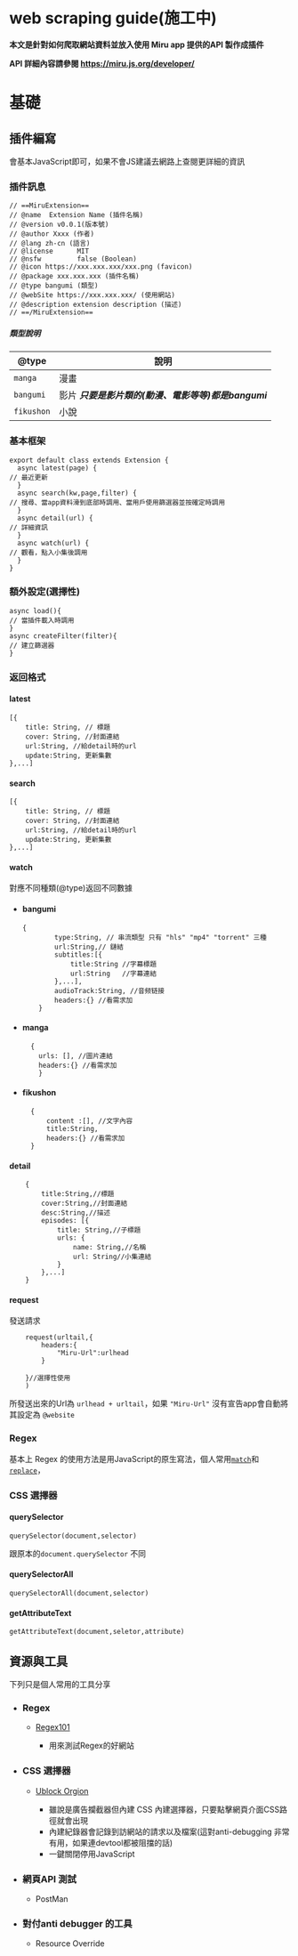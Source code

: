 # web scraping guide(施工中)
**本文是針對如何爬取網站資料並放入使用 Miru app 提供的API 製作成插件**

**API 詳細內容請參閱 https://miru.js.org/developer/**

# 基礎
## 插件編寫
會基本JavaScript即可，如果不會JS建議去網路上查閱更詳細的資訊
### 插件訊息
    // ==MiruExtension==
    // @name  Extension Name (插件名稱)
    // @version v0.0.1(版本號)
    // @author Xxxx (作者)
    // @lang zh-cn (語言)
    // @license      MIT
    // @nsfw         false (Boolean)
    // @icon https://xxx.xxx.xxx/xxx.png (favicon)
    // @package xxx.xxx.xxx (插件名稱)
    // @type bangumi (類型)
    // @webSite https://xxx.xxx.xxx/ (使用網站)
    // @description extension description (描述)
    // ==/MiruExtension==
##### 類型說明
|     @type     |                  說明           |
| ------------- | ------------------------------ |
| `manga`      | 漫畫       |
| `bangumi`   | 影片  ***只要是影片類的(動漫、電影等等)都是bangumi***  |
| `fikushon`|       小說 |
### 基本框架
    export default class extends Extension {
      async latest(page) {
    // 最近更新
      }
      async search(kw,page,filter) {
    // 搜尋、當app資料滑到底部時調用、當用戶使用篩選器並按確定時調用
      }
      async detail(url) {
    // 詳細資訊
      }
      async watch(url) {
    // 觀看，點入小集後調用
      }
    }



### 額外設定(選擇性)
    async load(){
    // 當插件載入時調用
    }
    async createFilter(filter){
    // 建立篩選器
    }
### 返回格式
#### latest
    [{
        title: String, // 標題
        cover: String, //封面連結
        url:String, //給detail時的url
        update:String, 更新集數
    },...]
#### search
    [{
        title: String, // 標題
        cover: String, //封面連結
        url:String, //給detail時的url
        update:String, 更新集數
    },...]
#### watch
對應不同種類(@type)返回不同數據
+ #### bangumi
    

      {
              type:String, // 串流類型 只有 "hls" "mp4" "torrent" 三種
              url:String,// 鏈結
              subtitles:[{
                  title:String //字幕標題
                  url:String   //字幕連結
              },...],
              audioTrack:String, //音频链接
              headers:{} //看需求加
          }
+ #### manga
        {
          urls: [], //圖片連結
          headers:{} //看需求加
          }
+ #### fikushon
        {
            content :[], //文字內容
            title:String,
            headers:{} //看需求加
        }
#### detail
        {
            title:String,//標題
            cover:String,//封面連結
            desc:String,//描述
            episodes: [{
                title: String,//子標題
                urls: {
                    name: String,//名稱
                    url: String//小集連結
                }
            },...]
        }
#### request
發送請求

        request(urltail,{
            headers:{
                "Miru-Url":urlhead
            }
            
        }//選擇性使用
        )
所發送出來的Url為 `urlhead + urltail`，如果 `"Miru-Url"` 沒有宣告app會自動將其設定為  `@website`
### Regex
基本上 Regex 的使用方法是用JavaScript的原生寫法，個人常用[`match`](https://developer.mozilla.org/zh-CN/docs/Web/JavaScript/Reference/Global_Objects/String/match)和[`replace`](https://developer.mozilla.org/zh-CN/docs/Web/JavaScript/Reference/Global_Objects/String/replace)，
### CSS 選擇器

#### querySelector
    querySelector(document,selector)
跟原本的`document.querySelector` 不同
#### querySelectorAll
    querySelectorAll(document,selector)
#### getAttributeText
    getAttributeText(document,seletor,attribute)
## 資源與工具

下列只是個人常用的工具分享
+ ### Regex
    + [Regex101](https://regex101.com/)
      
        + 用來測試Regex的好網站
+ ### CSS 選擇器
    + [Ublock Orgion](https://github.com/gorhill/uBlock)
      
        + 雖說是廣告攔截器但內建 CSS 內建選擇器，只要點擊網頁介面CSS路徑就會出現
        + 內建紀錄器會記錄到訪網站的請求以及檔案(這對anti-debugging 非常有用，如果連devtool都被阻擋的話)
        + 一鍵關閉停用JavaScript
+ ### 網頁API 測試
    + PostMan
+ ### 對付anti debugger 的工具
    + Resource Override 
